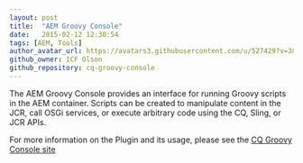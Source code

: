 ```yaml
---
layout: post
title:  "AEM Groovy Console"
date:   2015-02-12 12:30:54
tags: [AEM, Tools]
author_avatar_url: https://avatars3.githubusercontent.com/u/527429?v=3&s=200
github_owner: ICF Olson
github_repository: cq-groovy-console
---
```


The AEM Groovy Console provides an interface for running Groovy scripts in the AEM container. Scripts can be created to manipulate content in the JCR, call OSGi services, or execute arbitrary code using the CQ, Sling, or JCR APIs.

For more information on the Plugin and its usage, please see the [CQ Groovy Console site](http://code.citytechinc.com/cq-groovy-console/)